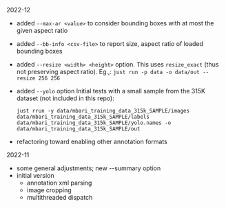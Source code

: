 2022-12

- added `--max-ar <value>` to consider bounding boxes with at most the given aspect ratio
- added `--bb-info <csv-file>` to report size, aspect ratio of loaded bounding boxes
- added `--resize <width> <height>` option.
  This uses `resize_exact` (thus not preserving aspect ratio).
  Eg.,: `just run -p data -o data/out --resize 256 256`

- added `--yolo` option
  Initial tests with a small sample from the 315K dataset (not included in this repo):
  ```shell
  just rrun -y data/mbari_training_data_315k_SAMPLE/images data/mbari_training_data_315k_SAMPLE/labels data/mbari_training_data_315k_SAMPLE/yolo.names -o data/mbari_training_data_315k_SAMPLE/out
  ``` 
- refactoring toward enabling other annotation formats

2022-11

- some general adjustments;  new --summary option
- initial version
  - annotation xml parsing
  - image cropping
  - multithreaded dispatch
